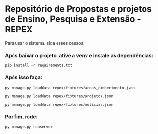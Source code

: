 # Repositório de Propostas e projetos de Ensino, Pesquisa e Extensão - REPEX
Para usar o sistema, siga esses passos:

### Após baixar o projeto, ative a venv e instale as dependências:

    pip install -r requirements.txt

### Após isso faça:

    py manage.py loaddata repex/fixtures/areas_conhecimento.json

    py manage.py loaddata repex/fixtures/projetos.json

    py manage.py loaddata repex/fixtures/noticias.json

### Por fim, rode:

    py manage.py runserver